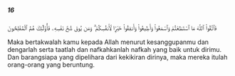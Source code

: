 ##### 16

<span class="ayah">فَٱتَّقُوا۟ ٱللَّهَ مَا ٱسْتَطَعْتُمْ وَٱسْمَعُوا۟ وَأَطِيعُوا۟ وَأَنفِقُوا۟ خَيْرًۭا لِّأَنفُسِكُمْ ۗ وَمَن يُوقَ شُحَّ نَفْسِهِۦ فَأُو۟لَٰٓئِكَ هُمُ ٱلْمُفْلِحُونَ</span>

<span class="ayah_translation">Maka bertakwalah kamu kepada Allah menurut kesanggupanmu dan dengarlah serta taatlah dan nafkahkanlah nafkah yang baik untuk dirimu. Dan barangsiapa yang dipelihara dari kekikiran dirinya, maka mereka itulah orang-orang yang beruntung.</span>
